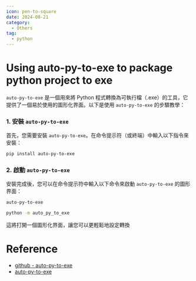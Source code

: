 ```yaml
---
icon: pen-to-square
date: 2024-08-21
category:
  - Others
tag:
  - python
---
```

# Using auto-py-to-exe to package python project to exe
`auto-py-to-exe` 是一個用來將 Python 程式轉換為可執行檔（.exe）的工具，它提供了一個易於使用的圖形化界面。以下是使用 `auto-py-to-exe` 的步驟教學：

### 1. 安裝 `auto-py-to-exe`
首先，您需要安裝 `auto-py-to-exe`。在命令提示符（或終端）中輸入以下指令來安裝：

```bash
pip install auto-py-to-exe
```

### 2. 啟動 `auto-py-to-exe`
安裝完成後，您可以在命令提示符中輸入以下命令來啟動 `auto-py-to-exe` 的圖形界面：

```bash
auto-py-to-exe
```

```bash
python -m auto_py_to_exe
```

這將打開一個圖形化界面，讓您可以更輕鬆地設定轉換


# Reference
- [github - auto-py-to-exe](https://github.com/brentvollebregt/auto-py-to-exe)
- [auto-py-to-exe](https://pypi.org/project/auto-py-to-exe/)